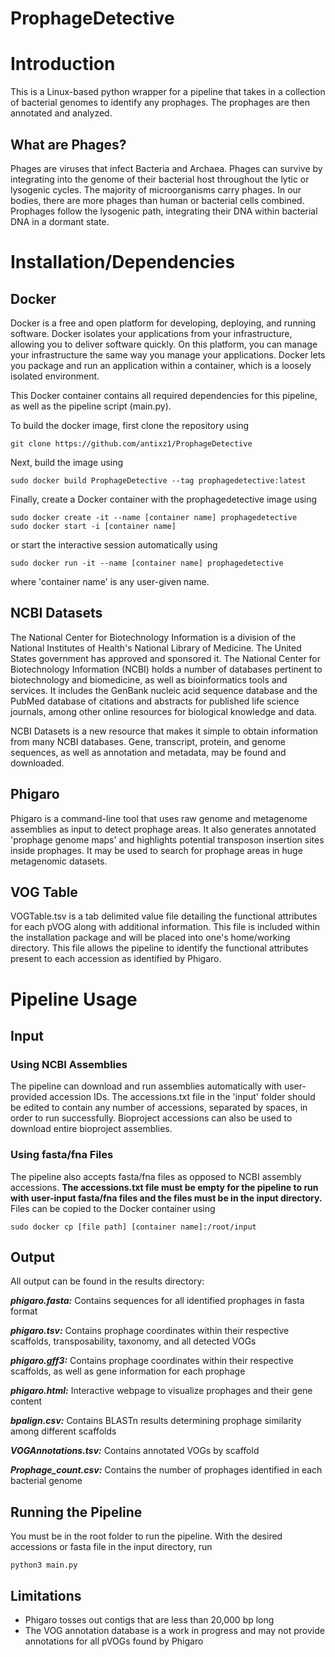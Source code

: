# ProphageDetective

# Introduction
This is a Linux-based python wrapper for a pipeline that takes in a collection of bacterial genomes to identify any prophages. The prophages are then annotated and analyzed.

## What are Phages?
Phages are viruses that infect Bacteria and Archaea. Phages can survive by integrating into the genome of their bacterial host throughout the lytic or lysogenic cycles. The majority of microorganisms carry phages. In our bodies, there are more phages than human or bacterial cells combined. Prophages follow the lysogenic path, integrating their DNA within bacterial DNA in a dormant state.

# Installation/Dependencies

## Docker
Docker is a free and open platform for developing, deploying, and running software. Docker isolates your applications from your infrastructure, allowing you to deliver software quickly. On this platform, you can manage your infrastructure the same way you manage your applications. Docker lets you package and run an application within a container, which is a loosely isolated environment.

This Docker container contains all required dependencies for this pipeline, as well as the pipeline script (main.py). 

To build the docker image, first clone the repository using
```
git clone https://github.com/antixz1/ProphageDetective
```

Next, build the image using
```
sudo docker build ProphageDetective --tag prophagedetective:latest
```

Finally, create a Docker container with the prophagedetective image using
```
sudo docker create -it --name [container name] prophagedetective
sudo docker start -i [container name]
```
or start the interactive session automatically using
```
sudo docker run -it --name [container name] prophagedetective
```
where 'container name' is any user-given name.


## NCBI Datasets
The National Center for Biotechnology Information is a division of the National Institutes of Health's National Library of Medicine. The United States government has approved and sponsored it. The National Center for Biotechnology Information (NCBI) holds a number of databases pertinent to biotechnology and biomedicine, as well as bioinformatics tools and services. It includes the GenBank nucleic acid sequence database and the PubMed database of citations and abstracts for published life science journals, among other online resources for biological knowledge and data.

NCBI Datasets is a new resource that makes it simple to obtain information from many NCBI databases. Gene, transcript, protein, and genome sequences, as well as annotation and metadata, may be found and downloaded.

## Phigaro
Phigaro is a command-line tool that uses raw genome and metagenome assemblies as input to detect prophage areas. It also generates annotated 'prophage genome maps' and highlights potential transposon insertion sites inside prophages. It may be used to search for prophage areas in huge metagenomic datasets.

## VOG Table
VOGTable.tsv is a tab delimited value file detailing the functional attributes for each pVOG along with additional information. This file is included within the installation package and will be placed into one's home/working directory. This file allows the pipeline to identify the functional attributes present to each accession as identified by Phigaro. 

# Pipeline Usage
## Input
### Using NCBI Assemblies
The pipeline can download and run assemblies automatically with user-provided accession IDs. The accessions.txt file in the 'input' folder should be edited to contain any number of accessions, separated by spaces, in order to run successfully. Bioproject accessions can also be used to download entire bioproject assemblies.
### Using fasta/fna Files
The pipeline also accepts fasta/fna files as opposed to NCBI assembly accessions. **The accessions.txt file must be empty for the pipeline to run with user-input fasta/fna files and the files must be in the input directory.** 
Files can be copied to the Docker container using
```
sudo docker cp [file path] [container name]:/root/input
```

## Output
All output can be found in the results directory:

***phigaro.fasta:*** Contains sequences for all identified prophages in fasta format

***phigaro.tsv:*** Contains prophage coordinates within their respective scaffolds, transposability, taxonomy, and all detected VOGs

***phigaro.gff3:*** Contains prophage coordinates within their respective scaffolds, as well as gene information for each prophage

***phigaro.html:*** Interactive webpage to visualize prophages and their gene content

***bpalign.csv:*** Contains BLASTn results determining prophage similarity among different scaffolds

***VOGAnnotations.tsv:*** Contains annotated VOGs by scaffold

***Prophage_count.csv:*** Contains the number of prophages identified in each bacterial genome

## Running the Pipeline
You must be in the root folder to run the pipeline.
With the desired accessions or fasta file in the input directory, run
```
python3 main.py
```

## Limitations
- Phigaro tosses out contigs that are less than 20,000 bp long
- The VOG annotation database is a work in progress and may not provide annotations for all pVOGs found by Phigaro
